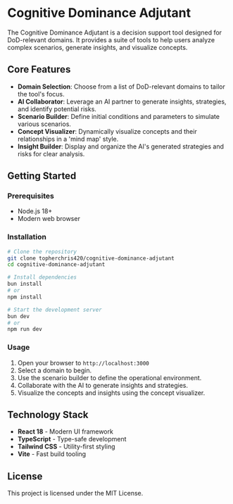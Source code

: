 # Cognitive Dominance Adjutant

The Cognitive Dominance Adjutant is a decision support tool designed for DoD-relevant domains. It provides a suite of tools to help users analyze complex scenarios, generate insights, and visualize concepts.

## Core Features

- **Domain Selection**: Choose from a list of DoD-relevant domains to tailor the tool's focus.
- **AI Collaborator**: Leverage an AI partner to generate insights, strategies, and identify potential risks.
- **Scenario Builder**: Define initial conditions and parameters to simulate various scenarios.
- **Concept Visualizer**: Dynamically visualize concepts and their relationships in a 'mind map' style.
- **Insight Builder**: Display and organize the AI's generated strategies and risks for clear analysis.

## Getting Started

### Prerequisites
- Node.js 18+
- Modern web browser

### Installation
```bash
# Clone the repository
git clone topherchris420/cognitive-dominance-adjutant
cd cognitive-dominance-adjutant

# Install dependencies
bun install
# or
npm install

# Start the development server
bun dev
# or
npm run dev
```

### Usage
1. Open your browser to `http://localhost:3000`
2. Select a domain to begin.
3. Use the scenario builder to define the operational environment.
4. Collaborate with the AI to generate insights and strategies.
5. Visualize the concepts and insights using the concept visualizer.

## Technology Stack

- **React 18** - Modern UI framework
- **TypeScript** - Type-safe development
- **Tailwind CSS** - Utility-first styling
- **Vite** - Fast build tooling

## License

This project is licensed under the MIT License.
